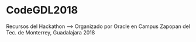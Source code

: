 # CodeGDL2018
Recursos del Hackathon --> Organizado por Oracle en Campus Zapopan del Tec. de Monterrey, Guadalajara 2018
